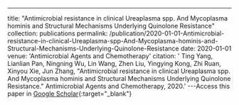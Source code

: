 ---
title: "Antimicrobial resistance in clinical Ureaplasma spp. And Mycoplasma hominis and Structural Mechanisms Underlying Quinolone Resistance"
collection: publications
permalink: /publication/2020-01-01-Antimicrobial-resistance-in-clinical-Ureaplasma-spp-And-Mycoplasma-hominis-and-Structural-Mechanisms-Underlying-Quinolone-Resistance
date: 2020-01-01
venue: 'Antimicrobial Agents and Chemotherapy'
citation: ' Ting Yang,  Lianlian Pan,  Ningning Wu,  Lin Wang,  Zhen Liu,  Yingying Kong,  Zhi Ruan,  Xinyou Xie,  Jun Zhang, &quot;Antimicrobial resistance in clinical Ureaplasma spp. And Mycoplasma hominis and Structural Mechanisms Underlying Quinolone Resistance.&quot; Antimicrobial Agents and Chemotherapy, 2020.'
---Access this paper in [Google Scholar](https://scholar.google.com/scholar?q=Antimicrobial+resistance+in+clinical+Ureaplasma+spp.+And+Mycoplasma+hominis+and+Structural+Mechanisms+Underlying+Quinolone+Resistance){:target="_blank"}